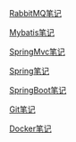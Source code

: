 <a href="AMQP/RabbitMQ/RibbitMQ 实战教程.md">RabbitMQ笔记</a>

<a href="Mybatis/Mybatis.md">Mybatis笔记</a>

<a href="SpringMVC/SpringMVC.md">SpringMvc笔记</a>

<a href="Spring/Spring.md">Spring笔记</a>

<a href="SpringBoot/SpringBoot.md">SpringBoot笔记</a>

<a href="Git%26Github/Git%26GitHub.pdf">Git笔记</a>

<a href="Docker/Docker.md">Docker笔记</a>